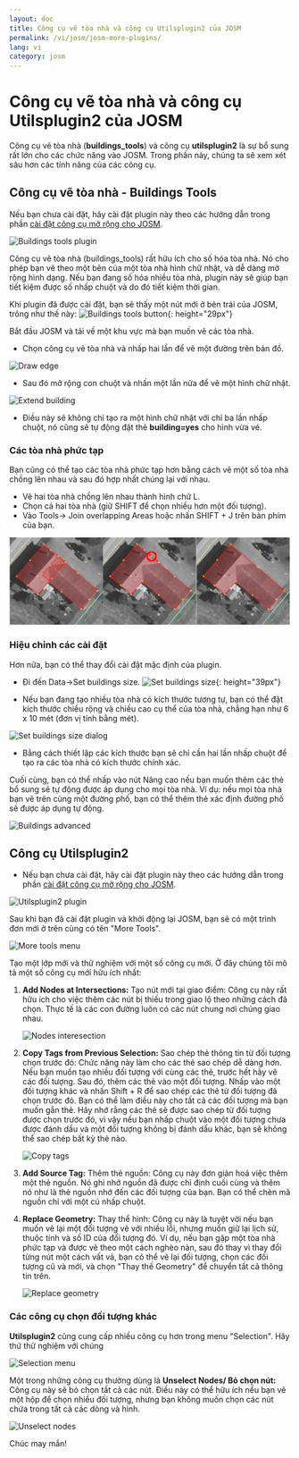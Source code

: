 ```yaml
---
layout: doc
title: Công cụ vẽ tòa nhà và công cụ Utilsplugin2 của JOSM
permalink: /vi/josm/josm-more-plugins/
lang: vi
category: josm
---
```


Công cụ vẽ tòa nhà và công cụ Utilsplugin2 của JOSM
============


Công cụ vẽ tòa nhà (**buildings_tools**) và công cụ **utilsplugin2** là sự bổ sung rất lớn cho các chức năng vào JOSM. Trong phần này, chúng ta sẽ xem xét sâu hơn các tính năng của các công cụ.  

Công cụ vẽ tòa nhà - Buildings Tools
--------------------------

Nếu bạn chưa cài đặt, hãy cài đặt plugin này theo các hướng dẫn trong phần [cài đặt công cụ mở rộng cho JOSM](/vi/josm/josm-plugins).  

![Buildings tools plugin][]

Công cụ vẽ tòa nhà (buildings_tools) rất hữu ích cho số hóa tòa nhà. Nó cho phép bạn vẽ theo một bên của một tòa nhà hình chữ nhật, và dễ dàng mở rộng hình dạng. Nếu bạn đang số hóa nhiều tòa nhà, plugin này sẽ giúp bạn tiết kiệm được số nhấp chuột và do đó tiết kiệm thời gian.  

Khi plugin đã được cài đặt, bạn sẽ thấy một nút mới ở bên trái của JOSM, trông như thế này: ![Buildings tools button][]{: height="29px"}

Bắt đầu JOSM và tải về một khu vực mà bạn muốn vẽ các tòa nhà.  

* Chọn công cụ vẽ tòa nhà và nhấp hai lần để vẽ một đường trên bản đồ.  

![Draw edge][]

* Sau đó mở rộng con chuột và nhấn một lần nữa để vẽ một hình chữ nhật.  

![Extend building][]

* Điều này sẽ không chỉ tạo ra một hình chữ nhật với chỉ ba lần nhấp chuột, nó cũng sẽ tự động đặt thẻ **building=yes** cho hình vừa vé.  

### Các tòa nhà phức tạp

Bạn cũng có thể tạo các tòa nhà phức tạp hơn bằng cách vẽ một số tòa nhà chồng lên nhau và sau đó hợp nhất chúng lại với nhau.  

* Vẽ hai tòa nhà chồng lên nhau thành hình chữ L.  
* Chọn cả hai tòa nhà (giữ SHIFT để chọn nhiều hơn một đối tượng).  
* Vào Tools-> Join overlapping Areas hoặc nhấn SHIFT + J trên bàn phím của bạn.  

![Merge buildings][]

### Hiệu chỉnh các cài đặt

Hơn nữa, bạn có thể thay đổi cài đặt mặc định của plugin.  

* Đi đến Data->Set buildings size. ![Set buildings size][]{: height="39px"}  

* Nếu bạn đang tạo nhiều tòa nhà có kích thước tương tự, bạn có thể đặt kích thước chiều rộng và chiều cao cụ thể của tòa nhà, chẳng hạn như 6 x 10 mét (đơn vị tính bằng mét).  

![Set buildings size dialog][]

* Bằng cách thiết lập các kích thước bạn sẽ chỉ cần hai lần nhấp chuột để tạo ra các tòa nhà có kích thước chính xác.  

Cuối cùng, bạn có thể nhấp vào nút Nâng cao nếu bạn muốn thêm các thẻ bổ sung sẽ tự động được áp dụng cho mọi tòa nhà. Ví dụ: nếu mọi tòa nhà bạn vẽ trên cùng một đường phố, bạn có thể thêm thẻ xác định đường phố sẽ được áp dụng tự động.  

![Buildings advanced][]


Công cụ Utilsplugin2
-------------

* Nếu bạn chưa cài đặt, hãy cài đặt plugin này theo các hướng dẫn trong phần [cài đặt công cụ mở rộng cho JOSM](/vi/josm/josm-plugins).  

![Utilsplugin2 plugin][]

Sau khi bạn đã cài đặt plugin và khởi động lại JOSM, bạn sẽ có một trình đơn mới ở trên cùng có tên "More Tools".  

![More tools menu][]

Tạo một lớp mới và thử nghiệm với một số công cụ mới. Ở đây chúng tôi mô tả một số công cụ mới hữu ích nhất:  

1. **Add Nodes at Intersections:**  Tạo nút mới tại giao điểm: Công cụ này rất hữu ích cho việc thêm các nút bị thiếu trong giao lộ theo những cách đã chọn. Thực tế là các con đường luôn có các nút chung nơi chúng giao nhau.  

    ![Nodes interesection][]

2. **Copy Tags from Previous Selection:**  Sao chép thẻ thông tin từ đối tượng chọn trước đó: Chức năng này làm cho các thẻ sao chép dễ dàng hơn. Nếu bạn muốn tạo nhiều đối tượng với cùng các thẻ, trước hết hãy vẽ các đối tượng. Sau đó, thêm các thẻ vào một đối tượng. Nhấp vào một đối tượng khác và nhấn Shift + R để sao chép các thẻ từ đối tượng đã chọn trước đó. Bạn có thể làm điều này cho tất cả các đối tượng mà bạn muốn gắn thẻ. Hãy nhớ rằng các thẻ sẽ được sao chép từ đối tượng được chọn trước đó, vì vậy nếu bạn nhấp chuột vào một đối tượng chưa được đánh dấu và một đối tượng không bị đánh dấu khác, bạn sẽ không thể sao chép bất kỳ thẻ nào.  

    ![Copy tags][]

3. **Add Source Tag:** Thêm thẻ nguồn: Công cụ này đơn giản hoá việc thêm một thẻ nguồn. Nó ghi nhớ nguồn đã được chỉ định cuối cùng và thêm nó như là thẻ nguồn nhớ đến các đối tượng của bạn. Bạn có thể chèn mã nguồn chỉ với một cú nhấp chuột.  

4. **Replace Geometry:** Thay thể hình: Công cụ này là tuyệt vời nếu bạn muốn vẽ lại một đối tượng vẽ với nhiều lỗi, nhưng muốn giữ lại lịch sử, thuộc tính và số ID của đối tượng đó. Ví dụ, nếu bạn gặp một tòa nhà phức tạp và được vẽ theo một cách nghèo nàn, sau đó thay vì thay đổi từng nút một cách vất vả, bạn có thể vẽ lại đối tượng, chọn các đối tượng cũ và mới, và chọn "Thay thế Geometry" để chuyển tất cả thông tin trên.  

    ![Replace geometry][]


### Các công cụ chọn đối tượng khác

**Utilsplugin2** cũng cung cấp nhiều công cụ hơn trong menu "Selection". Hãy thử thử nghiệm với chúng  

![Selection menu][]

Một trong những công cụ thường dùng là **Unselect Nodes/ Bỏ chọn nút:** Công cụ này sẽ bỏ chọn tất cả các nút. Điều này có thể hữu ích nếu bạn vẽ một hộp để chọn nhiều đối tượng, nhưng bạn không muốn chọn các nút chứa trong tất cả các dòng và hình.  

![Unselect nodes][]

Chúc may mắn!  


[Buildings tools plugin]: /images/josm/buildings_tools-plugin.png
[Buildings tools button]: /images/josm/buildings_tools-button.png
[Draw edge]: /images/josm/draw-edge.png
[Extend building]: /images/josm/extend-building.png
[Merge buildings]: /images/josm/merge-buildings.png
[Set buildings size]: /images/josm/set-buildings-size.png
[Set buildings size dialog]: /images/josm/set-buildings-size-dialog.png
[Buildings advanced]: /images/josm/buildings-advanced.png
[Utilsplugin2 plugin]: /images/josm/utilsplugin2-plugin.png
[More tools menu]: /images/josm/more-tools-menu.png
[Nodes interesection]: /images/josm/utilsplugin2-nodes-intersection.png
[Copy tags]: /images/josm/utilsplugin2-copy-tags.png
[Replace geometry]: /images/josm/utilsplugin2-replace-geometry.png
[Selection menu]: /images/josm/selection-menu.png
[Unselect nodes]: /images/josm/utilsplugin2-unselect-nodes.png

